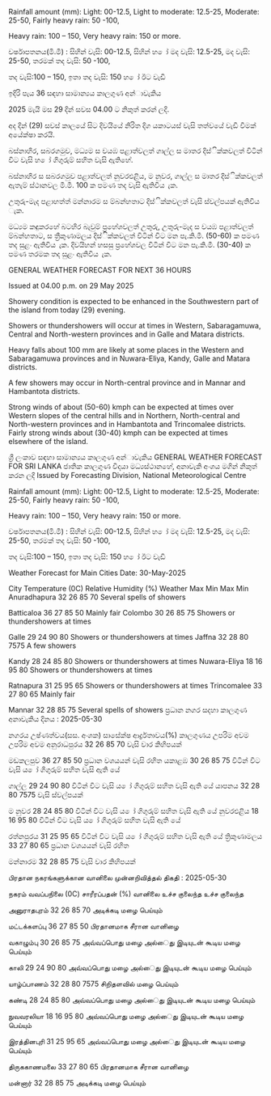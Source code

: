 Rainfall amount (mm): Light: 00-12.5, Light to moderate: 12.5-25, Moderate: 25-50, Fairly heavy rain: 50 -100,

Heavy rain: 100 – 150, Very heavy rain: 150 or more.

වර්ෂාපතනය(මි.මී) : සිහින් වැසි: 00-12.5, සිහින් හ ෝ මද වැසි: 12.5-25, මද වැසි: 25-50, තරමක් තද වැසි: 50 -100,

තද වැසි:100 – 150, ඉතා තද වැසි: 150 හ ෝ ඊට වැඩි

ඉදිරි පැය 36 සඳහා සාමාන්‍යය කාලගුණ අන්‍ාවැකිය

2025 මැයි මස 29 දින්‍ සවස 04.00 ට නිකුත් කරන්‍ ලදි.

අද දින්‍ (29) සවස් කාලයේ සිට දිවයියේ නිරිත දිග යකාටයස් වැසි තත්වයේ වැඩි වීමක් අයේක්ෂා කරයි.

බස්නාහිර, සබරගමුව, මධ්‍යම ස වයඹ පළාත්වලත් ගාල්ල ස මාතර දිස්ික්කවලත් විටින් විට වැසි හ ෝ ගිගුරුම් සහිත වැසි ඇතිහේ.

බස්නාහිර ස සබරගමුව පළාත්වලත් නුවරඑළිය, ම නුවර, ගාල්ල ස මාතර දිස්ික්කවලත් ඇතැම් ස්ථානවල මි.මී. 100 ක පමණ තද වැසි ඇතිවිය ැක.

උතුරු-මැද පළාහත්ත් මන්නාරම ස ම්බන්හතාට දිස්ික්කවලත් වැසි ස්වල්පයක් ඇතිවිය ැක.

මධ්‍යම කඳුකරහේ බටහිර බැවුම් ප්‍රහේශවලත් උතුරු, උතුරු-මැද ස වයඹ පළාත්වලත් ම්බන්හතාට, ස ත්‍රීකුණාමලය දිස්ික්කවලත් විටින් විට මන පැ.කි.මී. (50-60) ක පමණ තද සුළං ඇතිවිය ැක. දිවයිහන් හසසු ප්‍රහේශවල විටින් විට මන පැ.කි.මී. (30-40) ක පමණ තරමක තද සුළං ඇතිවිය ැක.

GENERAL WEATHER FORECAST FOR NEXT 36 HOURS

Issued at 04.00 p.m. on 29 May 2025

Showery condition is expected to be enhanced in the Southwestern part of the island from today (29) evening.

Showers or thundershowers will occur at times in Western, Sabaragamuwa, Central and North-western provinces and in Galle and Matara districts.

Heavy falls about 100 mm are likely at some places in the Western and Sabaragamuwa provinces and in Nuwara-Eliya, Kandy, Galle and Matara districts.

A few showers may occur in North-central province and in Mannar and Hambantota districts.

Strong winds of about (50-60) kmph can be expected at times over Western slopes of the central hills and in Northern, North-central and North-western provinces and in Hambantota and Trincomalee districts. Fairly strong winds about (30-40) kmph can be expected at times elsewhere of the island.

ශ්‍රී ලංකාව සඳහා සාමාන්‍යය කාලගුණ අන්‍ාවැකිය GENERAL WEATHER FORECAST FOR SRI LANKA ජාතික කාලගුණ විදයා මධ්‍යස්ථානහේ, අනාවැකි අංශය මගින් නිකුත් කරන ලදි Issued by Forecasting Division, National Meteorological Centre

Rainfall amount (mm): Light: 00-12.5, Light to moderate: 12.5-25, Moderate: 25-50, Fairly heavy rain: 50 -100,

Heavy rain: 100 – 150, Very heavy rain: 150 or more.

වර්ෂාපතනය(මි.මී) : සිහින් වැසි: 00-12.5, සිහින් හ ෝ මද වැසි: 12.5-25, මද වැසි: 25-50, තරමක් තද වැසි: 50 -100,

තද වැසි:100 – 150, ඉතා තද වැසි: 150 හ ෝ ඊට වැඩි

Weather Forecast for Main Cities Date: 30-May-2025

City Temperature (0C) Relative Humidity (%) Weather Max Min Max Min Anuradhapura 32 26 85 70 Several spells of showers

Batticaloa 36 27 85 50 Mainly fair Colombo 30 26 85 75 Showers or thundershowers at times

Galle 29 24 90 80 Showers or thundershowers at times Jaffna 32 28 80 7575 A few showers

Kandy 28 24 85 80 Showers or thundershowers at times Nuwara-Eliya 18 16 95 80 Showers or thundershowers at times

Ratnapura 31 25 95 65 Showers or thundershowers at times Trincomalee 33 27 80 65 Mainly fair

Mannar 32 28 85 75 Several spells of showers ප්‍රධාන නගර සදහා කාලගුණ අනාවැකිය දිනය : 2025-05-30

නගරය උෂ්ණත්වය(සස. අංශක) සාසේක්ෂ ආර්ද්‍රතාවය(%) කාලගුණය උපරිම අවම උපරිම අවම අනුරාධපුරය 32 26 85 70 වැසි වාර කිහිපයක්

මඩකලපුව 36 27 85 50 ප්‍රධාන වශයයන් වැසි රහිත යකාළඹ 30 26 85 75 විටින් විට වැසි ය ෝ ගිගුරුම් සහිත වැසි ඇති යේ

ගාල්ල 29 24 90 80 විටින් විට වැසි ය ෝ ගිගුරුම් සහිත වැසි ඇති යේ යාපනය 32 28 80 7575 වැසි ස්වල්පයක්

ම නුවර 28 24 85 80 විටින් විට වැසි ය ෝ ගිගුරුම් සහිත වැසි ඇති යේ නුවරඑළිය 18 16 95 80 විටින් විට වැසි ය ෝ ගිගුරුම් සහිත වැසි ඇති යේ

රත්නපුරය 31 25 95 65 විටින් විට වැසි ය ෝ ගිගුරුම් සහිත වැසි ඇති යේ ත්‍රිකුණාමලය 33 27 80 65 ප්‍රධාන වශයයන් වැසි රහිත

මන්නාරම 32 28 85 75 වැසි වාර කිහිපයක්

பிரதான நகரங்களுக்கான வானிலை முன்னறிவித்தல் திகதி : 2025-05-30

நகரம் வவப்பநிலை (0C) சாரீரப்பதன் (%) வானிலை உச்ச குலைந்த உச்ச குலைந்த

அனுராதபுரம் 32 26 85 70 அடிக்கடி மழை பெய்யும்

மட்டக்களப்பு 36 27 85 50 பிரதானமாக சீரான வானிழை

வகாழும்பு 30 26 85 75 அவ்வப்பொது மழை அல்ைது இடியுடன் கூடிய மழை பெய்யும்

காலி 29 24 90 80 அவ்வப்பொது மழை அல்ைது இடியுடன் கூடிய மழை பெய்யும்

யாழ்ப்பாணம் 32 28 80 7575 சிறிதளவில் மழை பெய்யும்

கண்டி 28 24 85 80 அவ்வப்பொது மழை அல்ைது இடியுடன் கூடிய மழை பெய்யும்

நுவவரலியா 18 16 95 80 அவ்வப்பொது மழை அல்ைது இடியுடன் கூடிய மழை பெய்யும்

இரத்தினபுரி 31 25 95 65 அவ்வப்பொது மழை அல்ைது இடியுடன் கூடிய மழை பெய்யும்

திருககாணமலை 33 27 80 65 பிரதானமாக சீரான வானிழை

மன்னார் 32 28 85 75 அடிக்கடி மழை பெய்யும்